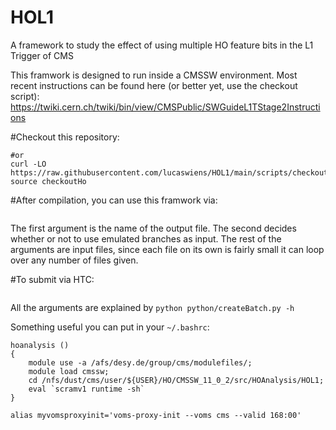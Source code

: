 # HOL1
A framework to study the effect of using multiple HO feature bits in the L1 Trigger of CMS

This framwork is designed to run inside a CMSSW environment.
Most recent instructions can be found here (or better yet, use the checkout script):
https://twiki.cern.ch/twiki/bin/view/CMSPublic/SWGuideL1TStage2Instructions

#Checkout this repository:
``` git clone git@github.com:lucaswiens/HOL1.git HOAnalysis/HOL1
#or
curl -LO https://raw.githubusercontent.com/lucaswiens/HOL1/main/scripts/checkoutHo
source checkoutHo
```

#After compilation, you can use this framwork via:
```HOStudy OutputFilename 0 input_file1.root input_file2.root input_file3.root # [...]
```
The first argument is the name of the output file. The second decides whether or not to use emulated branches as input.
The rest of the arguments are input files, since each file on its own is fairly small it can loop over any number of files given.

#To submit via HTC:
```python python/createBatch.py -i data/SingleMuonRun2018D.md
```
All the arguments are explained by ```python python/createBatch.py -h ```

Something useful you can put in your ```~/.bashrc```:
```
hoanalysis ()
{
    module use -a /afs/desy.de/group/cms/modulefiles/;
    module load cmssw;
    cd /nfs/dust/cms/user/${USER}/HO/CMSSW_11_0_2/src/HOAnalysis/HOL1;
    eval `scramv1 runtime -sh`
}

alias myvomsproxyinit='voms-proxy-init --voms cms --valid 168:00'
```
